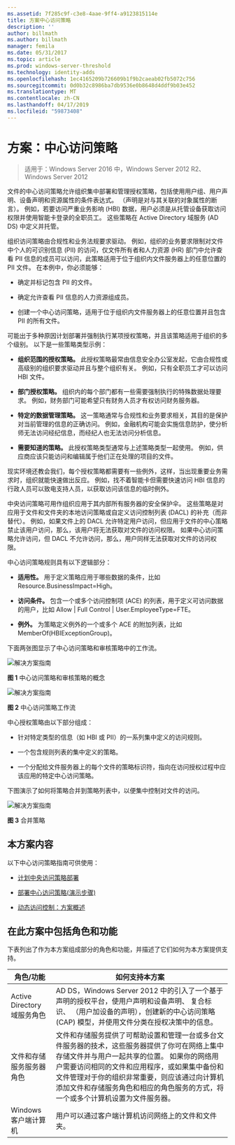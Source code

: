 ```yaml
---
ms.assetid: 7f285c9f-c3e8-4aae-9ff4-a9123815114e
title: 方案中心访问策略
description: ''
author: billmath
ms.author: billmath
manager: femila
ms.date: 05/31/2017
ms.topic: article
ms.prod: windows-server-threshold
ms.technology: identity-adds
ms.openlocfilehash: 1ec4165209b726609b1f9b2caeab02fb5072c756
ms.sourcegitcommit: 0d0b32c8986ba7db9536e0b8648d4ddf9b03e452
ms.translationtype: MT
ms.contentlocale: zh-CN
ms.lasthandoff: 04/17/2019
ms.locfileid: "59873408"
---
```

# <a name="scenario-central-access-policy"></a>方案：中心访问策略

>适用于：Windows Server 2016 中，Windows Server 2012 R2、 Windows Server 2012

文件的中心访问策略允许组织集中部署和管理授权策略，包括使用用户组、用户声明、设备声明和资源属性的条件表达式。 （声明是对与其关联的对象属性的断言）。 例如，若要访问严重业务影响 (HBI) 数据，用户必须是从托管设备获取访问权限并使用智能卡登录的全职员工。 这些策略在 Active Directory 域服务 (AD DS) 中定义并托管。  
  
组织访问策略由合规性和业务法规要求驱动。 例如，组织的业务要求限制对文件中个人的可识别信息 (PII) 的访问，仅文件所有者和人力资源 (HR) 部门中允许查看 PII 信息的成员可以访问，此策略适用于位于组织内文件服务器上的任意位置的 PII 文件。 在本例中，你必须能够：  
  
-   确定并标记包含 PII 的文件。  
  
-   确定允许查看 PII 信息的人力资源组成员。  
  
-   创建一个中心访问策略，适用于位于组织内文件服务器上的任意位置并且包含 PII 的所有文件。  
  
可能出于多种原因计划部署并强制执行某项授权策略，并且该策略适用于组织的多个级别。 以下是一些策略类型示例：  
  
-   **组织范围的授权策略。** 此授权策略最常由信息安全办公室发起，它由合规性或高级别的组织要求驱动并且与整个组织有关。 例如，只有全职员工才可以访问 HBI 文件。  
  
-   **部门授权策略。** 组织内的每个部门都有一些需要强制执行的特殊数据处理要求。 例如，财务部门可能希望只有财务人员才有权访问财务服务器。  
  
-   **特定的数据管理策略。** 这一策略通常与合规性和业务要求相关，其目的是保护对当前管理的信息的正确访问。 例如，金融机构可能会实施信息防护，使分析师无法访问经纪信息，而经纪人也无法访问分析信息。  
  
-   **需要知道的策略。** 此授权策略类型通常与上述策略类型一起使用。 例如，供应商应该只能访问和编辑属于他们正在处理的项目的文件。  
  
现实环境还教会我们，每个授权策略都需要有一些例外，这样，当出现重要业务需求时，组织就能快速做出反应。 例如，找不着智能卡但需要快速访问 HBI 信息的行政人员可以致电支持人员，以获取访问该信息的临时例外。  
  
中央访问策略可用作组织应用于其内部所有服务器的安全保护伞。 这些策略是对应用于文件和文件夹的本地访问策略或自定义访问控制列表 (DACL) 的补充（而非替代）。 例如，如果文件上的 DACL 允许特定用户访问，但应用于文件的中心策略禁止该用户访问，那么，该用户将无法获取对文件的访问权限。 如果中心访问策略允许访问，但 DACL 不允许访问，那么，用户同样无法获取对文件的访问权限。  
  
中心访问策略规则具有以下逻辑部分：  
  
-   **适用性。** 用于定义策略应用于哪些数据的条件，比如 Resource.BusinessImpact=High。  
  
-   **访问条件。** 包含一个或多个访问控制项 (ACE) 的列表，用于定义可访问数据的用户，比如 Allow | Full Control | User.EmployeeType=FTE。  
  
-   **例外。** 为策略定义例外的一个或多个 ACE 的附加列表，比如 MemberOf(HBIExceptionGroup)。  
  
下面两张图显示了中心访问策略和审核策略中的工作流。  
  
![解决方案指南](media/Scenario--Central-Access-Policy/DynamicAccessControl_RevGuide.JPG)  
  
**图 1** 中心访问策略和审核策略的概念  
  
![解决方案指南](media/Scenario--Central-Access-Policy/DynamicAccessControl_RevGuide_2.JPG)  
  
**图 2** 中心访问策略工作流  
  
中心授权策略由以下部分组成：  
  
-   针对特定类型的信息（如 HBI 或 PII）的一系列集中定义的访问规则。  
  
-   一个包含规则列表的集中定义的策略。  
  
-   一个分配给文件服务器上的每个文件的策略标识符，指向在访问授权过程中应该应用的特定中心访问策略。  
  
下图演示了如何将策略合并到策略列表中，以便集中控制对文件的访问。  
  
![解决方案指南](media/Scenario--Central-Access-Policy/DynamicAccessControl_RevGuide3.JPG)  
  
**图 3** 合并策略  
  
## <a name="in-this-scenario"></a>本方案内容  
以下中心访问策略指南可供使用：  
  
-   [计划中央访问策略部署](assetId:///0311a76d-d66c-4ddb-ade6-af586a2ad82f)  
  
-   [部署中心访问策略&#40;演示步骤&#41;](Deploy-a-Central-Access-Policy--Demonstration-Steps-.md)  
  
-   [动态访问控制：方案概述](Dynamic-Access-Control--Scenario-Overview.md)  
  
## <a name="BKMK_NEW"></a>在此方案中包括角色和功能  
下表列出了作为本方案组成部分的角色和功能，并描述了它们如何为本方案提供支持。  
  
|角色/功能|如何支持本方案|  
|-----------------|---------------------------------|  
|Active Directory 域服务角色|AD DS，Windows Server 2012 中的引入了一个基于声明的授权平台，使用户声明和设备声明、 复合标识、 （用户加设备的声明），创建新的中心访问策略 (CAP) 模型，并使用文件分类在授权决策中的信息。|  
|文件和存储服务服务器角色|文件和存储服务提供了可帮助设置和管理一台或多台文件服务器的技术，这些服务器提供了你可在网络上集中存储文件并与用户一起共享的位置。 如果你的网络用户需要访问相同的文件和应用程序，或如果集中备份和文件管理对于你的组织非常重要，则应该通过向计算机添加文件和存储服务角色和相应的角色服务的方式，将一个或多个计算机设置为文件服务器。|  
|Windows 客户端计算机|用户可以通过客户端计算机访问网络上的文件和文件夹。|  
  


